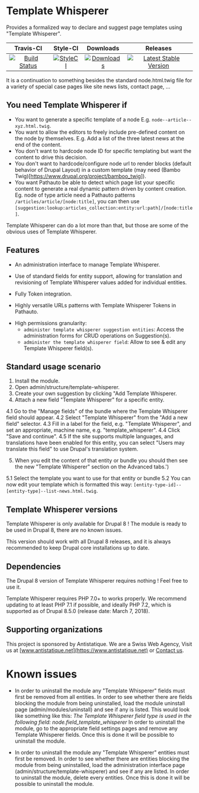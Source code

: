 # Template Whisperer

Provides a formalized way to declare and suggest page templates
using "Template Whisperer".


|       Travis-CI        |        Style-CI         |        Downloads        |         Releases         |
|:----------------------:|:-----------------------:|:-----------------------:|:------------------------:|
| [![Build Status](https://travis-ci.com/antistatique/drupal-template-whisperer.svg?branch=8.x-2.x)](https://travis-ci.com/antistatique/drupal-template-whisperer) | [![StyleCI](https://styleci.io/repos/85471768/shield)](https://styleci.io/repos/85471768) | [![Downloads](https://img.shields.io/badge/downloads-8.x--2.2-green.svg?style=flat-square)](https://ftp.drupal.org/files/projects/template_whisperer-8.x-2.2.tar.gz) | [![Latest Stable Version](https://img.shields.io/badge/release-v2.2-blue.svg?style=flat-square)](https://www.drupal.org/project/template_whisperer/releases) |

It is a continuation to something besides the standard
node.html.twig file for a variety of special case pages
like site news lists, contact page, ...

## You need Template Whisperer if

  - You want to generate a specific template of a node
    E.g. `node--article--xyz.html.twig`.
  - You want to allow the editors to freely include pre-defined content on the
    node by themselves.
    E.g. Add a list of the three latest news at the end of the content.
  - You don't want to hardcode node ID for specific templating but want the content to drive this decision.
  - You don't want to hardcode/configure node url to render blocks (default behavior of Drupal Layout) in a custom template (may need (Bambo Twig)[https://www.drupal.org/project/bamboo_twig]).
  - You want Pathauto be able to detect which page list your specific content to generate a real dynamic pattern driven by content creation.
  Eg. node of type article need a Pathauto patterns `/articles/article/[node:title]`, you can then use `[suggestion:lookup:articles_collection:entity:url:path]/[node:title]`.

Template Whisperer can do a lot more than that,
but those are some of the obvious uses of Template Whisperer.

## Features

* An administration interface to manage Template Whisperer.

* Use of standard fields for entity support, allowing for translation and
  revisioning of Template Whisperer values added for individual entities.

* Fully Token integration.
 - Highly versatile URLs patterns with Template Whisperer Tokens in Pathauto.

* High permissions granularity:
  - `administer template whisperer suggestion entities`: Access the administration forms for CRUD operations on Suggestion(s).
  - `administer the template whisperer field`: Allow to see & edit any Template Whisperer field(s).

## Standard usage scenario

1. Install the module.
2. Open admin/structure/template-whisperer.
3. Create your own suggestion by clicking "Add Template Whisperer.
4. Attach a new field "Template Whisperer" for a specific entity.

  4.1 Go to the "Manage fields" of the bundle where
  the Template Whisperer field should appear.
  4.2 Select "Template Whisperer" from the "Add a new field" selector.
  4.3 Fill in a label for the field, e.g. "Template Whisperer",
  and set an appropriate, machine name, e.g. "template_whisperer".
  4.4 Click "Save and continue".
  4.5 If the site supports multiple languages, and translations have been
  enabled for this entity, you can select "Users may translate this field" to
  use Drupal's translation system.

5. When you edit the content of that entity or
  bundle you should then see the new "Template Whisperer"
  section on the Advanced tabs.')

  5.1 Select the template you want to use for that entity or bundle
  5.2 You can now edit your template which is formatted this way:
  `[entity-type-id]--[entity-type]--list-news.html.twig`.

## Template Whisperer versions

Template Whisperer is only available for Drupal 8 !
The module is ready to be used in Drupal 8, there are no known issues.

This version should work with all Drupal 8 releases, and it is always
recommended to keep Drupal core installations up to date.

## Dependencies

The Drupal 8 version of Template Whisperer requires nothing !
Feel free to use it.

Template Whisperer requires PHP 7.0+ to works properly. We recommend updating to at least PHP 7.1 if possible, and ideally PHP 7.2, which is supported as of Drupal 8.5.0 (release date: March 7, 2018).

## Supporting organizations

This project is sponsored by Antistatique. We are a Swiss Web Agency,
Visit us at [www.antistatique.net](https://www.antistatique.net) or
[Contact us](mailto:info@antistatique.net).

# Known issues

* In order to uninstall the module any "Template Whisperer"
  fields must first be removed from all entities.
  In order to see whether there are fields blocking the
  module from being uninstalled, load the module uninstall page
  (admin/modules/uninstall) and see if any is listed. This would look like
  something like this:
  _The Template Whisperer field type is used in the following field:
  node.field_template_whisperer_
  In order to uninstall the module, go to the appropriate field settings pages
  and remove any Template Whisperer fields.
  Once this is done it will be possible to uninstall the module.

* In order to uninstall the module any "Template Whisperer"
  entities must first be removed.
  In order to see whether there are entities blocking the
  module from being uninstalled, load the administration interface page
  (admin/structure/template-whisperer) and see if any are listed.
  In order to uninstall the module, delete every entities.
  Once this is done it will be possible to uninstall the module.
